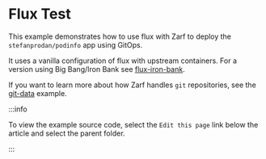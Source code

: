 # Flux Test

This example demonstrates how to use flux with Zarf to deploy the `stefanprodan/podinfo` app using GitOps.

It uses a vanilla configuration of flux with upstream containers.  For a version using Big Bang/Iron Bank see [flux-iron-bank](../../packages/flux-iron-bank/).

If you want to learn more about how Zarf handles `git` repositories, see the [git-data](../git-data/) example.

:::info

To view the example source code, select the `Edit this page` link below the article and select the parent folder.

:::

